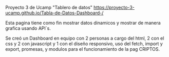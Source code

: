 Proyecto 3 de Ucamp "Tablero de datos"
https://proyecto-3-ucamp.github.io/Tabla-de-Datos-Dashboard-/

Esta pagina tiene como fin mostrar datos dinamicos y mostrar de manera grafica usando API´s.

Se creó un Dashboard en equipo con 2 personas a cargo del html, 2 con el css y 2 con javascript y 1 con el diseño responsivo, uso del fetch, import y export, promesas, y modulos para el funcionamiento de la pag CRIPTOS.

